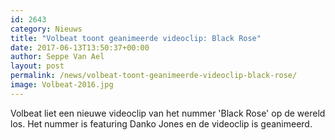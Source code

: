 ```yaml
---
id: 2643
category: Nieuws
title: "Volbeat toont geanimeerde videoclip: Black Rose"
date: 2017-06-13T13:50:37+00:00
author: Seppe Van Ael
layout: post
permalink: /news/volbeat-toont-geanimeerde-videoclip-black-rose/
image: Volbeat-2016.jpg
---
```

Volbeat liet een nieuwe videoclip van het nummer 'Black Rose' op de wereld los. Het nummer is featuring Danko Jones en de videoclip is geanimeerd.

&nbsp;